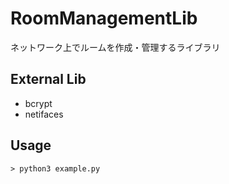 # RoomManagementLib

ネットワーク上でルームを作成・管理するライブラリ

## External Lib

- bcrypt
- netifaces

## Usage

```
> python3 example.py
```